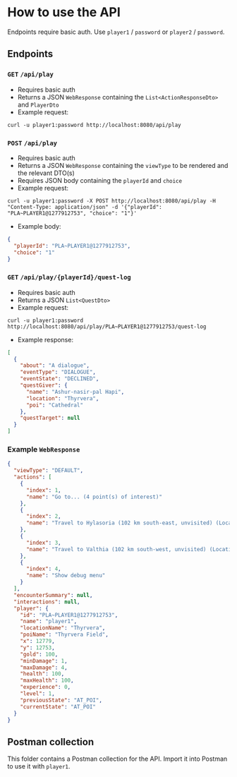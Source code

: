 # How to use the API

Endpoints require basic auth. Use `player1` / `password` or `player2` / `password`.

## Endpoints

### `GET` `/api/play`

- Requires basic auth
- Returns a JSON `WebResponse` containing the `List<ActionResponseDto>` and `PlayerDto`
- Example request:

```
curl -u player1:password http://localhost:8080/api/play
```

### `POST` `/api/play`

- Requires basic auth
- Returns a JSON `WebResponse` containing the `viewType` to be rendered and the relevant DTO(s)
- Requires JSON body containing the `playerId` and `choice`
- Example request:

```
curl -u player1:password -X POST http://localhost:8080/api/play -H "Content-Type: application/json" -d '{"playerId": "PLA~PLAYER1@1277912753", "choice": "1"}'
```

- Example body:

```json
{
  "playerId": "PLA~PLAYER1@1277912753",
  "choice": "1"
}
```

### `GET` `/api/play/{playerId}/quest-log`

- Requires basic auth
- Returns a JSON `List<QuestDto>`
- Example request:

```
curl -u player1:password http://localhost:8080/api/play/PLA~PLAYER1@1277912753/quest-log
```

- Example response:

```json
[
  {
    "about": "A dialogue",
    "eventType": "DIALOGUE",
    "eventState": "DECLINED",
    "questGiver": {
      "name": "Ashur-nasir-pal Hapi",
      "location": "Thyrvera",
      "poi": "Cathedral"
    },
    "questTarget": null
  }
]
```

### Example `WebResponse`

```json
{
  "viewType": "DEFAULT",
  "actions": [
    {
      "index": 1,
      "name": "Go to... (4 point(s) of interest)"
    },
    {
      "index": 2,
      "name": "Travel to Hylasoria (102 km south-east, unvisited) (Location)"
    },
    {
      "index": 3,
      "name": "Travel to Valthia (102 km south-west, unvisited) (Location)"
    },
    {
      "index": 4,
      "name": "Show debug menu"
    }
  ],
  "encounterSummary": null,
  "interactions": null,
  "player": {
    "id": "PLA~PLAYER1@1277912753",
    "name": "player1",
    "locationName": "Thyrvera",
    "poiName": "Thyrvera Field",
    "x": 12779,
    "y": 12753,
    "gold": 100,
    "minDamage": 1,
    "maxDamage": 4,
    "health": 100,
    "maxHealth": 100,
    "experience": 0,
    "level": 1,
    "previousState": "AT_POI",
    "currentState": "AT_POI"
  }
}
```

## Postman collection

This folder contains a Postman collection for the API. Import it into Postman to use it with `player1`.